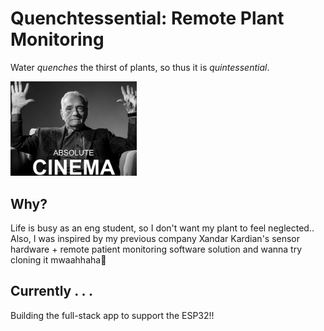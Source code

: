# Quenchtessential: Remote Plant Monitoring
Water _quenches_ the thirst of plants, so thus it is _quintessential_.

<img src="demo/absolute_cinema.png" width="40%">

## Why? 
Life is busy as an eng student, so I don't want my plant to feel neglected.. Also, I was inspired by my previous company Xandar Kardian's sensor hardware + remote patient monitoring software solution and wanna try cloning it mwaahhaha🤫

## Currently . . .
Building the full-stack app to support the ESP32!!

